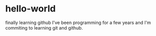 # hello-world
finally learning github
I've been programming for a few years and I'm commiting to learning git and github.
